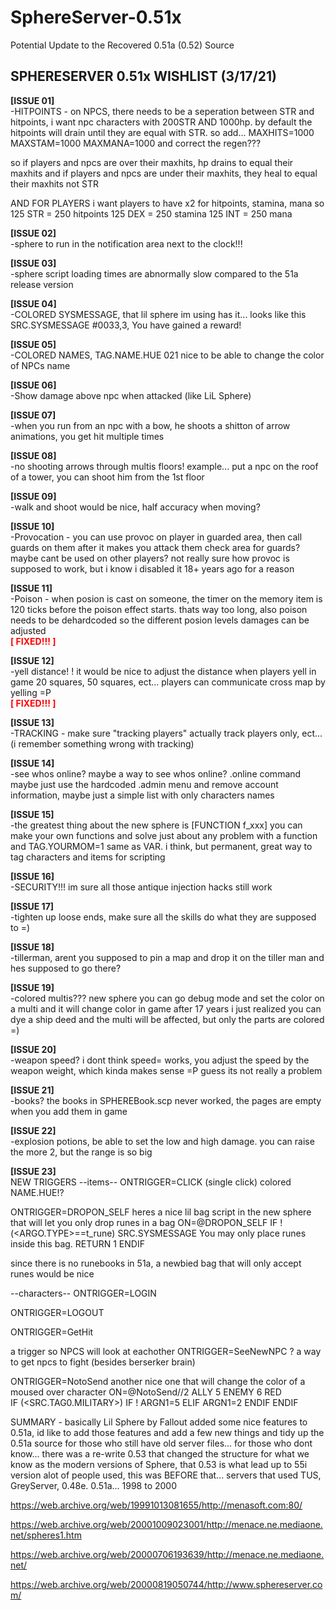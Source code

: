 # SphereServer-0.51x
Potential Update to the Recovered 0.51a (0.52) Source

SPHERESERVER 0.51x  WISHLIST  (3/17/21)
-----------------------------
<b>[ISSUE 01]</b><BR>
-HITPOINTS - on NPCS, there needs to be a seperation between STR and hitpoints, 
i want npc characters with 200STR AND 1000hp.
by default the hitpoints will drain until they are equal with STR. so add...
MAXHITS=1000
MAXSTAM=1000
MAXMANA=1000
and correct the regen???

so if players and npcs are over their maxhits, hp drains to equal their maxhits
and if players and npcs are under their maxhits, they heal to equal their maxhits not STR

AND FOR PLAYERS i want players to have x2 for hitpoints, stamina, mana
so 
125 STR = 250 hitpoints
125 DEX = 250 stamina
125 INT = 250 mana


<b>[ISSUE 02]</b><BR>
-sphere to run in the notification area next to the clock!!!


<b>[ISSUE 03]</b><BR>
-sphere script loading times are abnormally slow compared to the 51a release version


<b>[ISSUE 04]</b><BR>
-COLORED SYSMESSAGE, that lil sphere im using has it... looks like this
SRC.SYSMESSAGE #0033,3, You have gained a reward!

<b>[ISSUE 05]</b><BR>
-COLORED NAMES, TAG.NAME.HUE 021   nice to be able to change the color of NPCs name


<b>[ISSUE 06]</b><BR>
-Show damage above npc when attacked  (like LiL Sphere)


<b>[ISSUE 07]</b><BR>
-when you run from an npc with a bow, he shoots a shitton of arrow animations,  you get hit multiple times


<b>[ISSUE 08]</b><BR>
-no shooting arrows through multis floors!
example... put a npc on the roof of a tower, you can shoot him from the 1st floor


<b>[ISSUE 09]</b><BR>
-walk and shoot would be nice, half accuracy when moving?


<b>[ISSUE 10]</b><BR>
-Provocation - you can use provoc on player in guarded area, then call guards on them after it makes you attack them
check area for guards?  maybe cant be used on other players?  not really sure how provoc is supposed to work,
but i know i disabled it 18+ years ago for a reason


<b>[ISSUE 11]</b><BR>
-Poison - when posion is cast on someone, the timer on the memory item is 120 ticks before the poison effect starts.
thats way too long, also poison needs to be dehardcoded so the different posion levels damages can be adjusted
	<BR><font color="red"><b>[ FIXED!!! ]</b></font>    


<b>[ISSUE 12]</b><BR>
-yell distance! ! it would be nice to adjust the distance when players yell in game 20 squares, 50 squares, ect...
players can communicate cross map by yelling =P
<BR><font color="red"><b>[ FIXED!!! ]</b></font> 


<b>[ISSUE 13]</b><BR>
-TRACKING - make sure "tracking players" actually track players only, ect... (i remember something wrong with tracking)


<b>[ISSUE 14]</b><BR>
-see whos online?  maybe a way to see whos online?  .online command
maybe just use the hardcoded .admin menu and remove account information, maybe just a simple list with only characters names


<b>[ISSUE 15]</b><BR>
-the greatest thing about the new sphere is [FUNCTION  f_xxx]
you can make your own functions and solve just about any problem with a function
and TAG.YOURMOM=1 same as VAR. i think, but permanent, great way to tag characters and items for scripting


<b>[ISSUE 16]</b><BR>
-SECURITY!!! im sure all those antique injection hacks still work


<b>[ISSUE 17]</b><BR>
-tighten up loose ends, make sure all the skills do what they are supposed to =)


<b>[ISSUE 18]</b><BR>
-tillerman, arent you supposed to pin a map and drop it on the tiller man and hes supposed to go there?


<b>[ISSUE 19]</b><BR>
-colored multis??? new sphere you can go debug mode and set the color on a multi and it will change color in game
after 17 years i just realized you can dye a ship deed and the multi will be affected, but only the parts are colored =)


<b>[ISSUE 20]</b><BR>
-weapon speed? i dont think speed= works, you adjust the speed by the weapon weight, which kinda makes sense =P
guess its not really a problem


<b>[ISSUE 21]</b><BR>
-books?  the books in SPHEREBook.scp never worked, the pages are empty when you add them in game


<b>[ISSUE 22]</b><BR>
-explosion potions, be able to set the low and high damage. you can raise the more 2, but the range is so big


<b>[ISSUE 23]</b><BR>
NEW TRIGGERS
--items--
ONTRIGGER=CLICK  (single click)  colored  NAME.HUE!?

ONTRIGGER=DROPON_SELF
	heres a nice lil bag script in the new sphere that will let you only drop runes in a bag
	ON=@DROPON_SELF
	IF !(<ARGO.TYPE>==t_rune)
	SRC.SYSMESSAGE You may only place runes inside this bag.
	RETURN 1
	ENDIF

since there is no runebooks in 51a, a newbied bag that will only accept runes would be nice

--characters--
ONTRIGGER=LOGIN

ONTRIGGER=LOGOUT

ONTRIGGER=GetHit

a trigger so NPCS will look at eachother ONTRIGGER=SeeNewNPC ?  a way to get npcs to fight (besides berserker brain)

ONTRIGGER=NotoSend
another nice one that will change the color of a moused over character
	ON=@NotoSend//2 ALLY 5 ENEMY 6 RED	
	IF (<SRC.TAG0.MILITARY>)
	 IF !<GUILD>
		ARGN1=5
		ELIF <GUILD>
		ARGN1=2
		ENDIF
	ENDIF
  
  
  SUMMARY - basically Lil Sphere by Fallout added some nice features to 0.51a, id like to add those features
  and add a few new things and tidy up the 0.51a source for those who still have old server files...
  for those who dont know... there was a re-write 0.53 that changed the structure for what we know as the modern versions of Sphere, that
  0.53 is what lead up to 55i version alot of people used, this was BEFORE that... servers that used TUS, GreyServer, 0.48e. 0.51a... 1998 to 2000
  
https://web.archive.org/web/19991013081655/http://menasoft.com:80/

https://web.archive.org/web/20001009023001/http://menace.ne.mediaone.net/spheres1.htm

https://web.archive.org/web/20000706193639/http://menace.ne.mediaone.net/

https://web.archive.org/web/20000819050744/http://www.sphereserver.com/
